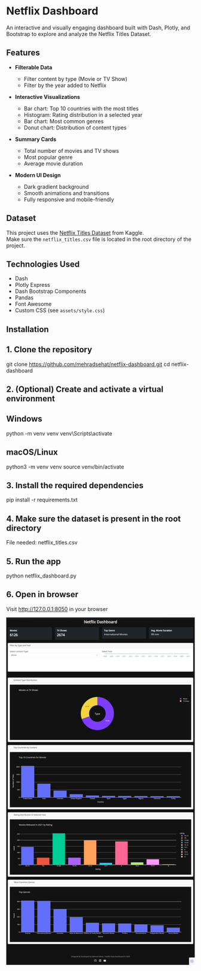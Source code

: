 # Netflix Dashboard

An interactive and visually engaging dashboard built with Dash, Plotly, and Bootstrap to explore and analyze the Netflix Titles Dataset.

## Features

- **Filterable Data**
  - Filter content by type (Movie or TV Show)
  - Filter by the year added to Netflix

- **Interactive Visualizations**
  - Bar chart: Top 10 countries with the most titles
  - Histogram: Rating distribution in a selected year
  - Bar chart: Most common genres
  - Donut chart: Distribution of content types

- **Summary Cards**
  - Total number of movies and TV shows
  - Most popular genre
  - Average movie duration

- **Modern UI Design**
  - Dark gradient background
  - Smooth animations and transitions
  - Fully responsive and mobile-friendly

## Dataset

This project uses the [Netflix Titles Dataset](https://www.kaggle.com/datasets/shivamb/netflix-shows) from Kaggle.  
Make sure the `netflix_titles.csv` file is located in the root directory of the project.

## Technologies Used

- Dash  
- Plotly Express  
- Dash Bootstrap Components  
- Pandas  
- Font Awesome  
- Custom CSS (see `assets/style.css`)

## Installation

## 1. Clone the repository
git clone https://github.com/mehradsehat/netflix-dashboard.git
cd netflix-dashboard

## 2. (Optional) Create and activate a virtual environment
## Windows
python -m venv venv
venv\Scripts\activate

## macOS/Linux
python3 -m venv venv
source venv/bin/activate

## 3. Install the required dependencies
pip install -r requirements.txt

## 4. Make sure the dataset is present in the root directory
File needed: netflix_titles.csv

## 5. Run the app
python netflix_dashboard.py

## 6. Open in browser
Visit http://127.0.0.1:8050 in your browser


![Netflix Dashboard Screenshot](https://raw.githubusercontent.com/mehradsehat/netflix-dashboard/cc5da3b777062ecd3a7df8d090df2d4a238dc2f0/images/dashboard_screenshot.png.png)

